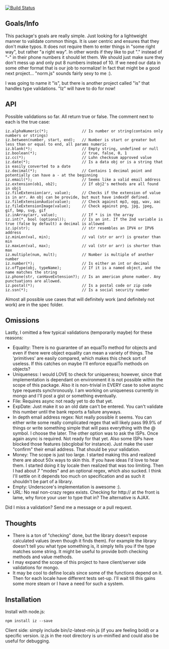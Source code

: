 [![Build Status](https://secure.travis-ci.org/parris/iz.png)](http://travis-ci.org/parris/iz)

Goals/Info
----
This package's goals are really simple. Just looking for a lightweight manner to validate common things. It is user centric and ensures that they don't make typos. It does not require them to enter things in "some right way", but rather "a right way". In other words if they like to put "." instead of "-" in their phone numbers it should let them. We should just make sure they don't mess up and only put 8 numbers instead of 10. If we need our data in some other format that is our job to normalize! In fact that might be a good next project... "norm.js" sounds fairly sexy to me :).

I was going to name it "is", but there is another project called "is" that handles type validations. "Iz" will have to do for now!

API
----
Possible validations so far. All return true or false. The comment next to each is the true case:

    iz.alphaNumeric(*);               // Is number or string(contains only numbers or strings)
    iz.between(number, start, end);   // Number is start or greater but less than or equal to end, all params numeric
    iz.blank(*);                      // Empty string, undefined or null
    iz.boolean(*);                    // true, false, 0, 1
    iz.cc(*);                         // Luhn checksum approved value
    iz.date(*);                       // Is a data obj or is a string that is easily converted to a date
    iz.decimal(*);                    // Contains 1 decimal point and potentially can have a - at the beginning
    iz.email(*);                      // Seems like a valid email address
    iz.extension(ob1, ob2);           // If obj2's methods are all found in obj1
    iz.fileExtension(arr, value);     // Checks if the extension of value is in arr. An obj can be provide, but must have indexOf defined.
    iz.fileExtensionAudio(value);     // Check against mp3, ogg, wav, aac
    iz.fileExtensionImage(value);     // Check against png, jpg, jpeg, gif, bmp, svg, gif
    iz.inArray(arr, value);           // If * is in the array
    iz.int(*, bool (optional));       // Is an int. If the 2nd variable is true (false by default) a decimal is allowed
    iz.ip(str);                       // str resembles an IPV4 or IPV6 address
    iz.minLen(val, min);              // val (str or arr) is greater than min
    iz.maxLen(val, max);              // val (str or arr) is shorter than max
    iz.multiple(num, mult);           // Number is multiple of another number
    iz.number(*);                     // Is either an int or decimal
    iz.ofType(obj, typeName);         // If it is a named object, and the name matches the string
    iz.phone(str, canHaveExtension?); // Is an american phone number. Any punctuations are allowed.
    iz.postal(*);                     // Is a postal code or zip code
    iz.ssn(*);                        // Is a social security number

Almost all possible use cases that will definitely work (and definitely not work) are in the spec folder.

Omissions
----
Lastly, I omitted a few typical validations (temporarily maybe) for these reasons:

- Equality: There is no guarantee of an equalTo method for objects and even if there were object equality can mean a variety of things. The 'primitives' are easily compared, which makes this check sort of useless. If this catches on maybe I'll enforce equalTo methods on objects?
- Uniqueness: I would LOVE to check for uniqueness; however, since that implementation is dependant on environment it is not possible within the scope of this package. Also it is non-trivial in EVERY case to solve async type requests synchronously. I am working on uniqueness currently in mongo and I'll post a gist or something eventually.
- File: Requires async not ready yet to do that yet.
- ExpDate: Just make it so an old date can't be entered. You can't validate this number until the bank reports a failure anyways.
- In depth email address regex: Not really possible it seems. You can either write some really complicated regex that will likely pass 99.9% of things or write something simple that will pass everything with the @ symbol. I choose the later. The other option was to ask the ISPs. Once again async is required. Not ready for that yet. Also some ISPs have blocked those features (sbcglobal for instance). Just make the user "confirm" their email address. That should be your validation.
- Money: The scope is just too large. I started making this and realized there are about 50x ways to skin this. If you have ideas I'd love to hear them. I started doing it by locale then realized that was too limiting. Then I had about 7 "modes" and an optional regex, which also sucked. I think I'll settle on it depends too much on specification and as such it shouldn't be part of a library.
- Empty: Underscore's implementation is awesome :).
- URL: No real non-crazy regex exists. Checking for http:// at the front is lame, why force your user to type that in? The alternative is AJAX.

Did I miss a validation? Send me a message or a pull request.

Thoughts
----
- There is a ton of "checking" done, but the library doesn't expose calculated values (even though it finds them). For example the library doesn't tell you what type something is, it simply tells you if the type matches some string. It might be useful to provide both checking methods and value methods.
- I may expand the scope of this project to have client/server side validations for mongo.
- It may be cool to define locals since some of the functions depend on it. Then for each locale have different tests set-up. I'll wait till this gains some more steam or I have a need for such a system.

Installation
----

Install with node.js:

    npm install iz --save

Client side: simply include bin/iz-latest-min.js (if you are feeling bold) or a specific version. iz.js in the root directory is un-minified and could also be useful for debugging.
